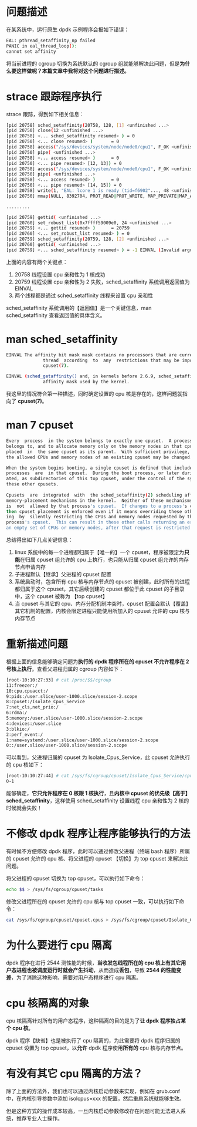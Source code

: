 # 问题描述

在某系统中，运行原生 dpdk 示例程序会报如下错误：

```bash
EAL: pthread_setaffinity_np failed
PANIC in eal_thread_loop():
cannot set affinity
```
将当前进程的 cgroup 切换为系统默认的 cgroup 组就能够解决此问题，但是**为什么要这样做呢？本篇文章中我将对这个问题进行描述。**

# strace 跟踪程序执行
strace 跟踪，得到如下相关信息：

```bash
[pid 20758] sched_setaffinity(20758, 128, [1] <unfinished ...>
[pid 20750] close(12 <unfinished ...>
[pid 20758] <... sched_setaffinity resumed> ) = 0
[pid 20750] <... close resumed> )       = 0
[pid 20758] access("/sys/devices/system/node/node0/cpu1", F_OK <unfinished ...>
[pid 20750] pipe( <unfinished ...>
[pid 20758] <... access resumed> )      = 0
[pid 20750] <... pipe resumed> [12, 13]) = 0
[pid 20758] access("/sys/devices/system/node/node0/cpu1", F_OK <unfinished ...>
[pid 20750] pipe( <unfinished ...>
[pid 20758] <... access resumed> )      = 0
[pid 20750] <... pipe resumed> [14, 15]) = 0
[pid 20758] write(1, "EAL: lcore 1 is ready (tid=f6902"..., 48 <unfinished ...>
[pid 20750] mmap(NULL, 8392704, PROT_READ|PROT_WRITE, MAP_PRIVATE|MAP_ANONYMOUS|MAP_STACK, -1, 0EAL: lcore 1 is ready (tid=f6902700;cpuset=[1])

.........

[pid 20759] gettid( <unfinished ...>
[pid 20760] set_robust_list(0x7ffff59009e0, 24 <unfinished ...>
[pid 20759] <... gettid resumed> )      = 20759
[pid 20760] <... set_robust_list resumed> ) = 0
[pid 20759] sched_setaffinity(20759, 128, [2] <unfinished ...>
[pid 20760] gettid( <unfinished ...>
[pid 20759] <... sched_setaffinity resumed> ) = -1 EINVAL (Invalid argument)
```

上面的内容有两个关键点：

1. 20758 线程设置 cpu 亲和性为 1 核成功
2. 20759 线程设置 cpu 亲和性为 2 失败，sched_setaffinity 系统调用返回值为 EINVAL
3. 两个线程都是通过 sched_setaffinity 线程来设置 cpu 亲和性

sched_setaffinity 系统调用的【返回值】是一个关键信息，man sched_setaffinity 查看返回值的具体含义。

# man sched_setaffinity

```bash
EINVAL The affinity bit mask mask contains no processors that are currently physically on the system and  permitted  to  the
              thread  according  to  any  restrictions that may be imposed by cpuset cgroups or the "cpuset" mechanism described in
              cpuset(7).

EINVAL (sched_getaffinity() and, in kernels before 2.6.9, sched_setaffinity()) cpusetsize is smaller than the  size  of  the
              affinity mask used by the kernel.
```

我这里的情况符合第一种描述，同时确定设置的 cpu 核是存在的，这样问题就指向了 **cpuset(7)**。

# man 7 cpuset

```bash
Every  process  in the system belongs to exactly one cpuset.  A process is confined to run only on the CPUs in the cpuset it
belongs to, and to allocate memory only on the memory nodes in that cpuset.  When a process fork(2)s, the child  process  is
placed  in  the same cpuset as its parent.  With sufficient privilege, a process may be moved from one cpuset to another and
the allowed CPUs and memory nodes of an existing cpuset may be changed.

When the system begins booting, a single cpuset is defined that includes all CPUs and memory nodes on the  system,  and  all
processes  are  in that cpuset.  During the boot process, or later during normal system operation, other cpusets may be cre‐
ated, as subdirectories of this top cpuset, under the control of the system administrator, and processes may  be  placed  in
these other cpusets.
       
Cpusets  are  integrated  with  the sched_setaffinity(2) scheduling affinity mechanism and the mbind(2) and set_mempolicy(2)
memory-placement mechanisms in the kernel.  Neither of these mechanisms let a process make use of a CPU or memory node  that
is  not  allowed by that process's cpuset.  If changes to a process's cpuset placement conflict with these other mechanisms,
then cpuset placement is enforced even if it means overriding these other mechanisms.  The kernel accomplishes this overrid‐
ing  by  silently restricting the CPUs and memory nodes requested by these other mechanisms to those allowed by the invoking
process's cpuset.  This can result in these other calls returning an error, if for example, such a call ends  up  requesting
an empty set of CPUs or memory nodes, after that request is restricted to the invoking process's cpuset.
```

总结得出如下几点关键信息：

1. linux 系统中的每一个进程都归属于【唯一的】一个 cpuset，程序被限定为**只能**在归属 cpuset 组允许的 cpu 上执行，也只能从归属 cpuset 组允许的内存节点申请内存
2. 子进程默认【继承】父进程的 cpuset 配置
3. 系统启动时，包含所有 cpu 核与内存节点的 cpuset 被创建，此时所有的进程都归属于这个 cpuset，其它后续创建的 cpuset 都位于此 cpuset 的子目录中，这个 cpuset 被称为 【top cpuset】
4. 当 cpuset 与其它的 cpu、内存分配机制冲突时，cpuset 配置会默认【覆盖】其它机制的配置，内核会限定进程只能使用所加入的 cpuset 允许的 cpu 核与内存节点

# 重新描述问题

根据上面的信息能够确定问题为**执行的 dpdk 程序所在的 cpuset 不允许程序在 2 号核上执行**。查看父进程归属的 cgroup 内容如下：

```bash
[root-10:10:27:33] # cat /proc/$$/cgroup
11:freezer:/
10:cpu,cpuacct:/
9:pids:/user.slice/user-1000.slice/session-2.scope
8:cpuset:/Isolate_Cpus_Service
7:net_cls,net_prio:/
6:rdma:/
5:memory:/user.slice/user-1000.slice/session-2.scope
4:devices:/user.slice
3:blkio:/
2:perf_event:/
1:name=systemd:/user.slice/user-1000.slice/session-2.scope
0::/user.slice/user-1000.slice/session-2.scope
```

可以看到，父进程归属的 cpuset 为 Isolate_Cpus_Service，此 cpuset 允许执行的 cpu 核如下：

```bash
[root-10:10:27:44] # cat /sys/fs/cgroup/cpuset/Isolate_Cpus_Service/cpuset.cpus
0-1
```

能够确定，**它只允许程序在 0 核跟 1 核执行**，且**内核中 cpuset 的优先级【高于】 sched_setaffinity**，这样使用 sched_setaffinity 设置线程 cpu 亲和性为 2 核的时候就会失败！

# 不修改 dpdk 程序让程序能够执行的方法

有时候不方便修改 dpdk 程序，此时可以通过修改父进程（终端 bash 程序）所属的 cpuset 允许的 cpu 核、将父进程的 cpuset 【切换】为 top cpuset 来解决此问题。

将父进程的 cpuset 切换为 top cpuset，可以执行如下命令：

```bash
echo $$ > /sys/fs/cgroup/cpuset/tasks
```

修改父进程所在的 cpuset 允许的 cpu 核与 top cpuset 一致，可以执行如下命令：

```bash
cat /sys/fs/cgroup/cpuset/cpuset.cpus > /sys/fs/cgroup/cpuset/Isolate_Cpus_Service/cpuset.cpus
```
# 为什么要进行 cpu 隔离

dpdk 程序在进行 2544 测性能的时候，**当收发包线程所在的 cpu 核上有其它用户态进程也被调度运行时就会产生抖动**，从而造成**丢包**，导致 **2544 的性能变差**，为了消除这种影响，需要对用户态程序进行 cpu 隔离。

# cpu 核隔离的对象
cpu 核隔离针对所有的用户态程序，这种隔离的目的是为了**让 dpdk 程序独占某个 cpu 核**。

dpdk 程序【缺省】也是被执行了 cpu 隔离的，为此需要将 dpdk 程序归属的 cpuset 设置为 top cpuset，以**允许** dpdk 程序使用**所有的** cpu 核与内存节点。

# 有没有其它 cpu 隔离的方法？

除了上面的方法外，我们也可以通过内核启动参数来实现，例如在 grub.conf 中，在内核引导参数中添加 isolcpus=xxx 的配置，然后重启系统就能够生效。

但是这种方式的操作成本较高，一旦内核启动参数修改存在问题可能无法进入系统，推荐专业人士操作。